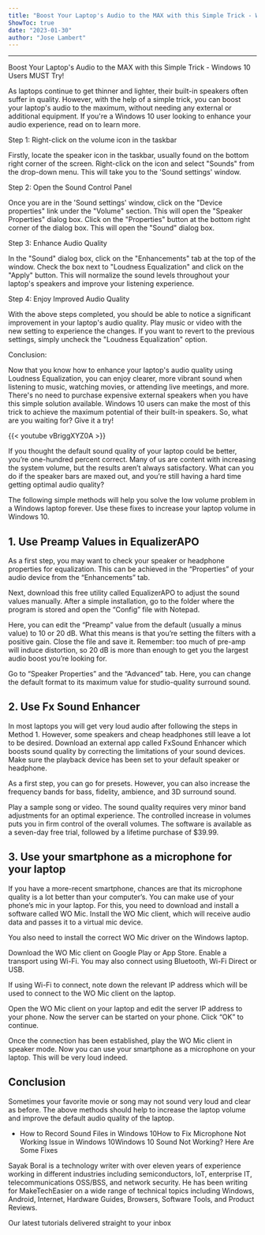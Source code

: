 ```yaml
---
title: "Boost Your Laptop's Audio to the MAX with this Simple Trick - Windows 10 Users MUST Try!"
ShowToc: true 
date: "2023-01-30"
author: "Jose Lambert"
---
```

*****
Boost Your Laptop's Audio to the MAX with this Simple Trick - Windows 10 Users MUST Try!

As laptops continue to get thinner and lighter, their built-in speakers often suffer in quality. However, with the help of a simple trick, you can boost your laptop's audio to the maximum, without needing any external or additional equipment. If you're a Windows 10 user looking to enhance your audio experience, read on to learn more.

Step 1: Right-click on the volume icon in the taskbar

Firstly, locate the speaker icon in the taskbar, usually found on the bottom right corner of the screen. Right-click on the icon and select "Sounds" from the drop-down menu. This will take you to the 'Sound settings' window.

Step 2: Open the Sound Control Panel

Once you are in the 'Sound settings' window, click on the "Device properties" link under the "Volume" section. This will open the "Speaker Properties" dialog box. Click on the "Properties" button at the bottom right corner of the dialog box. This will open the "Sound" dialog box.

Step 3: Enhance Audio Quality

In the "Sound" dialog box, click on the "Enhancements" tab at the top of the window. Check the box next to "Loudness Equalization" and click on the "Apply" button. This will normalize the sound levels throughout your laptop's speakers and improve your listening experience.

Step 4: Enjoy Improved Audio Quality

With the above steps completed, you should be able to notice a significant improvement in your laptop's audio quality. Play music or video with the new setting to experience the changes. If you want to revert to the previous settings, simply uncheck the "Loudness Equalization" option.

Conclusion:

Now that you know how to enhance your laptop's audio quality using Loudness Equalization, you can enjoy clearer, more vibrant sound when listening to music, watching movies, or attending live meetings, and more. There's no need to purchase expensive external speakers when you have this simple solution available. Windows 10 users can make the most of this trick to achieve the maximum potential of their built-in speakers. So, what are you waiting for? Give it a try!

{{< youtube vBriggXYZ0A >}} 



If you thought the default sound quality of your laptop could be better, you’re one-hundred percent correct. Many of us are content with increasing the system volume, but the results aren’t always satisfactory. What can you do if the speaker bars are maxed out, and you’re still having a hard time getting optimal audio quality?
 
The following simple methods will help you solve the low volume problem in a Windows laptop forever. Use these fixes to increase your laptop volume in Windows 10.
 
## 1. Use Preamp Values in EqualizerAPO
 
As a first step, you may want to check your speaker or headphone properties for equalization. This can be achieved in the “Properties” of your audio device from the “Enhancements” tab.
 
Next, download this free utility called EqualizerAPO to adjust the sound values manually. After a simple installation, go to the folder where the program is stored and open the “Config” file with Notepad.
 
Here, you can edit the “Preamp” value from the default (usually a minus value) to 10 or 20 dB. What this means is that you’re setting the filters with a positive gain. Close the file and save it. Remember: too much of pre-amp will induce distortion, so 20 dB is more than enough to get you the largest audio boost you’re looking for.
 
Go to “Speaker Properties” and the “Advanced” tab. Here, you can change the default format to its maximum value for studio-quality surround sound.
 
## 2. Use Fx Sound Enhancer
 
In most laptops you will get very loud audio after following the steps in Method 1. However, some speakers and cheap headphones still leave a lot to be desired. Download an external app called FxSound Enhancer which boosts sound quality by correcting the limitations of your sound devices. Make sure the playback device has been set to your default speaker or headphone.
 
As a first step, you can go for presets. However, you can also increase the frequency bands for bass, fidelity, ambience, and 3D surround sound.
 
Play a sample song or video. The sound quality requires very minor band adjustments for an optimal experience. The controlled increase in volumes puts you in firm control of the overall volumes. The software is available as a seven-day free trial, followed by a lifetime purchase of $39.99.
 
## 3. Use your smartphone as a microphone for your laptop
 
If you have a more-recent smartphone, chances are that its microphone quality is a lot better than your computer’s. You can make use of your phone’s mic in your laptop. For this, you need to download and install a software called WO Mic. Install the WO Mic client, which will receive audio data and passes it to a virtual mic device.
 
You also need to install the correct WO Mic driver on the Windows laptop.
 
Download the WO Mic client on Google Play or App Store. Enable a transport using Wi-Fi. You may also connect using Bluetooth, Wi-Fi Direct or USB.
 
If using Wi-Fi to connect, note down the relevant IP address which will be used to connect to the WO Mic client on the laptop.
 
Open the WO Mic client on your laptop and edit the server IP address to your phone. Now the server can be started on your phone. Click “OK” to continue.
 
Once the connection has been established, play the WO Mic client in speaker mode. Now you can use your smartphone as a microphone on your laptop. This will be very loud indeed.
 
## Conclusion
 
Sometimes your favorite movie or song may not sound very loud and clear as before. The above methods should help to increase the laptop volume and improve the default audio quality of the laptop.
 
- How to Record Sound Files in Windows 10How to Fix Microphone Not Working Issue in Windows 10Windows 10 Sound Not Working? Here Are Some Fixes

 
Sayak Boral is a technology writer with over eleven years of experience working in different industries including semiconductors, IoT, enterprise IT, telecommunications OSS/BSS, and network security.  He has been writing for MakeTechEasier on a wide range of technical topics including Windows, Android, Internet, Hardware Guides, Browsers, Software Tools, and Product Reviews.
 
Our latest tutorials delivered straight to your inbox




